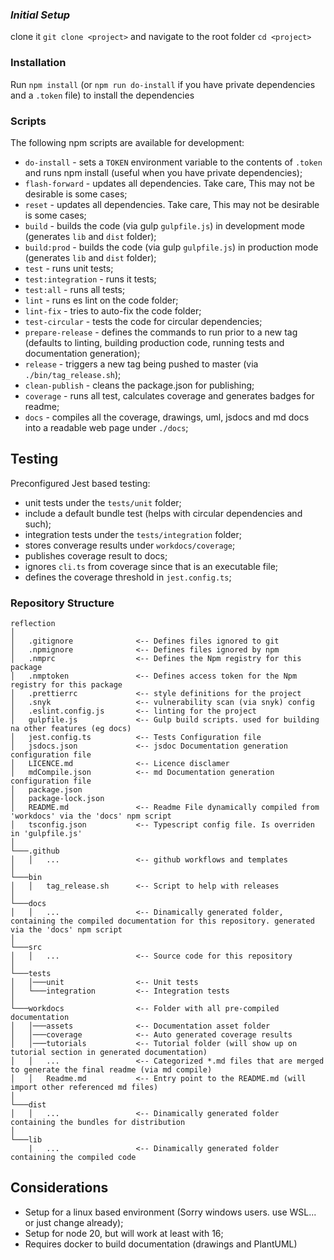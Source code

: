 ### ***Initial Setup***

clone it `git clone <project>` and navigate to the root folder `cd <project>`

### Installation

Run `npm install` (or `npm run do-install` if you have private dependencies and a `.token` file) to install the dependencies

### Scripts

The following npm scripts are available for development:

- `do-install` - sets a `TOKEN` environment variable to the contents of `.token` and runs npm install (useful when you
  have private dependencies);
- `flash-forward` - updates all dependencies. Take care, This may not be desirable is some cases;
- `reset` - updates all dependencies. Take care, This may not be desirable is some cases;
- `build` - builds the code (via gulp `gulpfile.js`) in development mode (generates `lib` and `dist` folder);
- `build:prod` - builds the code (via gulp `gulpfile.js`) in production mode (generates `lib` and `dist` folder);
- `test` - runs unit tests;
- `test:integration` - runs it tests;
- `test:all` - runs all tests;
- `lint` - runs es lint on the code folder;
- `lint-fix` - tries to auto-fix the code folder;
- `test-circular` - tests the code for circular dependencies;
- `prepare-release` - defines the commands to run prior to a new tag (defaults to linting, building production code,
  running tests and documentation generation);
- `release` - triggers a new tag being pushed to master (via `./bin/tag_release.sh`);
- `clean-publish` - cleans the package.json for publishing;
- `coverage` - runs all test, calculates coverage and generates badges for readme;
- `docs` - compiles all the coverage, drawings, uml, jsdocs and md docs into a readable web page under `./docs`;

## Testing

Preconfigured Jest based testing:

- unit tests under the `tests/unit` folder;
- include a default bundle test (helps with circular dependencies and such);
- integration tests under the `tests/integration` folder;
- stores converage results under `workdocs/coverage`;
- publishes coverage result to docs;
- ignores `cli.ts` from coverage since that is an executable file;
- defines the coverage threshold in `jest.config.ts`;

### Repository Structure

```
reflection
│
│   .gitignore              <-- Defines files ignored to git
│   .npmignore              <-- Defines files ignored by npm
│   .nmprc                  <-- Defines the Npm registry for this package
│   .nmptoken               <-- Defines access token for the Npm registry for this package
│   .prettierrc             <-- style definitions for the project
│   .snyk                   <-- vulnerability scan (via snyk) config
│   .eslint.config.js       <-- linting for the project
│   gulpfile.js             <-- Gulp build scripts. used for building na other features (eg docs)
│   jest.config.ts          <-- Tests Configuration file
│   jsdocs.json             <-- jsdoc Documentation generation configuration file
│   LICENCE.md              <-- Licence disclamer
│   mdCompile.json          <-- md Documentation generation configuration file
│   package.json
│   package-lock.json
│   README.md               <-- Readme File dynamically compiled from 'workdocs' via the 'docs' npm script
│   tsconfig.json           <-- Typescript config file. Is overriden in 'gulpfile.js' 
│
└───.github
│   │   ...                 <-- github workflows and templates
│   
└───bin
│   │   tag_release.sh      <-- Script to help with releases
│   
└───docs
│   │   ...                 <-- Dinamically generated folder, containing the compiled documentation for this repository. generated via the 'docs' npm script
│   
└───src
│   │   ...                 <-- Source code for this repository
│   
└───tests
│   │───unit                <-- Unit tests
│   └───integration         <-- Integration tests
│   
└───workdocs                <-- Folder with all pre-compiled documentation
│   │───assets              <-- Documentation asset folder
│   │───coverage            <-- Auto generated coverage results
│   │───tutorials           <-- Tutorial folder (will show up on tutorial section in generated documentation)
│   │   ...                 <-- Categorized *.md files that are merged to generate the final readme (via md compile)
│   │   Readme.md           <-- Entry point to the README.md (will import other referenced md files)  
│  
└───dist
│   │   ...                 <-- Dinamically generated folder containing the bundles for distribution
│
└───lib
    |   ...                 <-- Dinamically generated folder containing the compiled code
```

## Considerations
- Setup for a linux based environment (Sorry windows users. use WSL... or just change already);
- Setup for node 20, but will work at least with 16;
- Requires docker to build documentation (drawings and PlantUML)